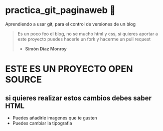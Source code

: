 # practica_git_paginaweb 💚
Aprendiendo a usar git, para el control de versiones de un blog
>Es un poco feo el blog, no se mucho html y css, si quieres aportar a este proyecto puedes hacerle un fork y hacerme un pull request
>- **Simón Díaz Monroy**
# ESTE ES UN PROYECTO OPEN SOURCE
## si quieres realizar estos cambios debes saber HTML
* Puedes añadirle imagenes que te gusten 
* Puedes cambiar la tipografia
